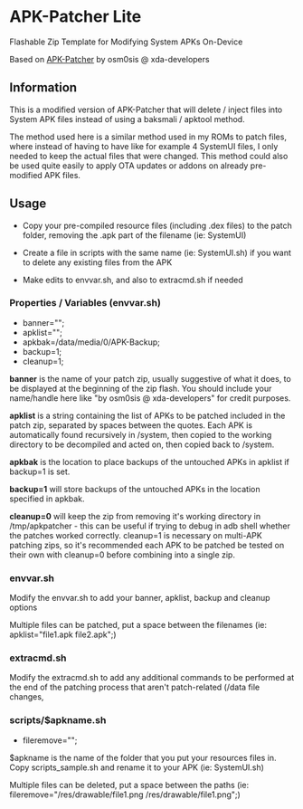 # APK-Patcher Lite

Flashable Zip Template for Modifying System APKs On-Device

Based on [APK-Patcher](https://github.com/osm0sis/APK-Patcher) by osm0sis @ xda-developers


## Information

This is a modified version of APK-Patcher that will delete / inject files into System APK files instead of using a baksmali / apktool method.

The method used here is a similar method used in my ROMs to patch files, where instead of having to have like for example 4 SystemUI files, I only needed to keep the actual files that were changed. This method could also be used quite easily to apply OTA updates or addons on already pre-modified APK files.


## Usage

* Copy your pre-compiled resource files (including .dex files) to the patch folder, removing the .apk part of the filename (ie: SystemUI)

* Create a file in scripts with the same name (ie: SystemUI.sh) if you want to delete any existing files from the APK

* Make edits to envvar.sh, and also to extracmd.sh if needed


### Properties / Variables (envvar.sh)

* banner="";
* apklist="";
* apkbak=/data/media/0/APK-Backup;
* backup=1;
* cleanup=1;

**banner** is the name of your patch zip, usually suggestive of what it does, to be displayed at the beginning of the zip flash. You should include your name/handle here like "by osm0sis @ xda-developers" for credit purposes.

**apklist** is a string containing the list of APKs to be patched included in the patch zip, separated by spaces between the quotes. Each APK is automatically found recursively in /system, then copied to the working directory to be decompiled and acted on, then copied back to /system.

**apkbak** is the location to place backups of the untouched APKs in apklist if backup=1 is set.

**backup=1** will store backups of the untouched APKs in the location specified in apkbak.

**cleanup=0** will keep the zip from removing it's working directory in /tmp/apkpatcher - this can be useful if trying to debug in adb shell whether the patches worked correctly. cleanup=1 is necessary on multi-APK patching zips, so it's recommended each APK to be patched be tested on their own with cleanup=0 before combining into a single zip.


### envvar.sh

Modify the envvar.sh to add your banner, apklist, backup and cleanup options

Multiple files can be patched, put a space between the filenames (ie: apklist="file1.apk file2.apk";)


### extracmd.sh

Modify the extracmd.sh to add any additional commands to be performed at the end of the patching process that aren't patch-related (/data file changes,


### scripts/$apkname.sh

* fileremove="";

$apkname is the name of the folder that you put your resources files in. Copy scripts_sample.sh and rename it to your APK (ie: SystemUI.sh)

Multiple files can be deleted, put a space between the paths (ie: fileremove="/res/drawable/file1.png /res/drawable/file1.png";)


